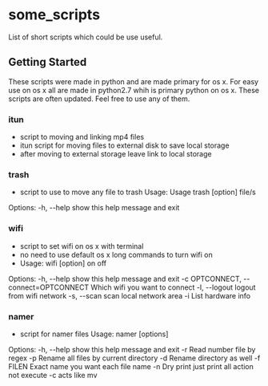 # some\_scripts

List of short scripts which could be use useful.

## Getting Started

These scripts were made in python and are made primary for os x. For easy use on os x all are made in python2.7 whih is primary python on os x. These scripts are often updated. Feel free to use any of them.

### itun
- script to moving and linking mp4 files
- itun script for moving files to external disk to save local storage
- after moving to external storage leave link to local storage

### trash
- script to use to move any file to trash
Usage: Usage trash [option] file/s

Options:
  -h, --help  show this help message and exit

### wifi
- script to set wifi on os x with terminal
- no need to use default os x long commands to turn wifi on
- Usage: wifi [option] on off

Options:
  -h, --help            show this help message and exit
  -c OPTCONNECT, --connect=OPTCONNECT
                        Which wifi you want to connect
  -l, --logout          logout from wifi network
  -s, --scan            scan local network area
  -i                    List hardware info

### namer
- script for namer files
Usage: namer [options]

Options:
  -h, --help  show this help message and exit
  -r          Read number file by regex
  -p          Rename all files by current directory
  -d          Rename directory as well
  -f FILEN    Exact name you want each file name
  -n          Dry print just print all action not execute
  -c          acts like mv
